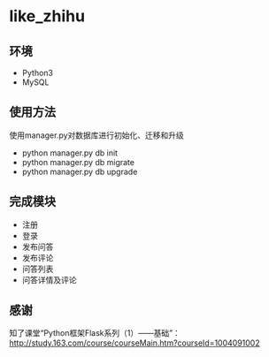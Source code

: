 # like_zhihu
## 环境
* Python3
* MySQL

## 使用方法
使用manager.py对数据库进行初始化、迁移和升级
* python manager.py db init
* python manager.py db migrate
* python manager.py db upgrade

## 完成模块
* 注册
* 登录
* 发布问答
* 发布评论
* 问答列表
* 问答详情及评论

## 感谢
知了课堂“Python框架Flask系列（1）——基础”：http://study.163.com/course/courseMain.htm?courseId=1004091002
